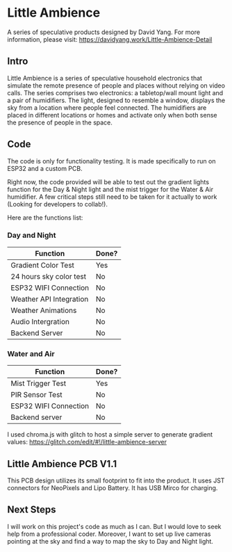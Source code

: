 # Little Ambience

A series of speculative products designed by David Yang. For more information, please visit: https://davidyang.work/Little-Ambience-Detail

## Intro

Little Ambience is a series of speculative household electronics that simulate the remote presence of people and places without relying on video calls. The series comprises two electronics: a tabletop/wall mount light and a pair of humidifiers. The light, designed to resemble a window, displays the sky from a location where people feel connected. The humidifiers are placed in different locations or homes and activate only when both sense the presence of people in the space.

## Code

The code is only for functionality testing. It is made specifically to run on ESP32 and a custom PCB.

Right now, the code provided will be able to test out the gradient lights function for the Day & Night light and the mist trigger for the Water & Air humidifier. A few critical steps still need to be taken for it actually to work (Looking for developers to collab!). 

Here are the functions list:

### Day and Night

| Function | Done? |
| --- | --- |
| Gradient Color Test | Yes |
| 24 hours sky color test | No |
| ESP32 WIFI Connection | No |
| Weather API Integration | No |
| Weather Animations | No |
| Audio Intergration | No |
| Backend Server | No |

### Water and Air

| Function | Done? |
| --- | --- |
| Mist Trigger Test | Yes |
| PIR Sensor Test | No |
| ESP32 WIFI Connection | No |
| Backend server | No |

I used chroma.js with glitch to host a simple server to generate gradient values: https://glitch.com/edit/#!/little-ambience-server

## Little Ambience PCB V1.1

This PCB design utilizes its small footprint to fit into the product. It uses JST connectors for NeoPixels and Lipo Battery. It has USB Mirco for charging.

## Next Steps

I will work on this project's code as much as I can. But I would love to seek help from a professional coder. Moreover, I want to set up live cameras pointing at the sky and find a way to map the sky to Day and Night light.
